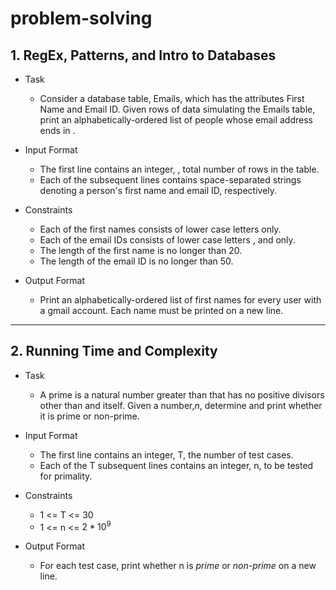 # problem-solving


## 1. RegEx, Patterns, and Intro to Databases
* Task
    * Consider a database table, Emails, which has the attributes First Name and Email ID. Given  rows of data simulating the Emails table, print an alphabetically-ordered list of people whose email address ends in .

* Input Format

  * The first line contains an integer, , total number of rows in the table.
  * Each of the  subsequent lines contains  space-separated strings denoting a person's first name and email ID, respectively.

* Constraints
  
  * Each of the first names consists of lower case letters  only.
  * Each of the email IDs consists of lower case letters ,  and  only.
  * The length of the first name is no longer than 20.
  * The length of the email ID is no longer than 50.

* Output Format

  * Print an alphabetically-ordered list of first names for every user with a gmail account. Each name must be printed on a new line.

---------

## 2. Running Time and Complexity
* Task
   * A prime is a natural number greater than that has no positive divisors other than  and itself. Given a number,*n*, determine and print whether it is prime or non-prime.
   
   
* Input Format
   * The first line contains an integer, T, the number of test cases.
   * Each of the T subsequent lines contains an integer, n, to be tested for primality.

* Constraints
   * 1 <= T <= 30
   * 1 <= n <= $2*10^{9}$

* Output Format
   * For each test case, print whether n is *prime* or *non-prime* on a new line.
